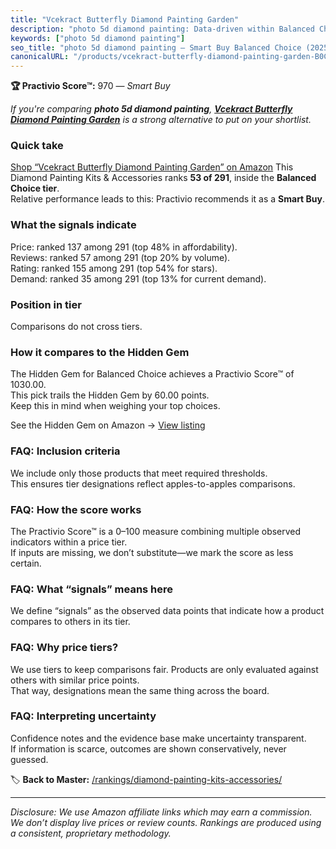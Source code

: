 ```yaml
---
title: "Vcekract Butterfly Diamond Painting Garden"
description: "photo 5d diamond painting: Data-driven within Balanced Choice ranking using the Practivio Score™. Positioned by quality, value, demand, findability, momentum."
keywords: ["photo 5d diamond painting"]
seo_title: "photo 5d diamond painting — Smart Buy Balanced Choice (2025)"
canonicalURL: "/products/vcekract-butterfly-diamond-painting-garden-B0C1YS274P/"
---
```


**🏆 Practivio Score™:** 970 — _Smart Buy_


*If you're comparing **photo 5d diamond painting**, **[Vcekract Butterfly Diamond Painting Garden](https://www.amazon.com/dp/B0C1YS274P?tag=practivio-20)** is a strong alternative to put on your shortlist.*
### Quick take
[Shop “Vcekract Butterfly Diamond Painting Garden” on Amazon](https://www.amazon.com/dp/B0C1YS274P?tag=practivio-20)
This Diamond Painting Kits & Accessories ranks **53 of 291**, inside the **Balanced Choice tier**.  
Relative performance leads to this: Practivio recommends it as a **Smart Buy**.

### What the signals indicate
Price: ranked 137 among 291 (top 48% in affordability).  
Reviews: ranked 57 among 291 (top 20% by volume).  
Rating: ranked 155 among 291 (top 54% for stars).  
Demand: ranked 35 among 291 (top 13% for current demand).

### Position in tier
Comparisons do not cross tiers.

### How it compares to the Hidden Gem
The Hidden Gem for Balanced Choice achieves a Practivio Score™ of 1030.00.  
This pick trails the Hidden Gem by 60.00 points.  
Keep this in mind when weighing your top choices.  

See the Hidden Gem on Amazon → [View listing](https://www.amazon.com/dp/B07RWD3S5Q?tag=practivio-20)

### FAQ: Inclusion criteria
We include only those products that meet required thresholds.  
This ensures tier designations reflect apples-to-apples comparisons.

### FAQ: How the score works
The Practivio Score™ is a 0–100 measure combining multiple observed indicators within a price tier.  
If inputs are missing, we don’t substitute—we mark the score as less certain.

### FAQ: What “signals” means here
We define “signals” as the observed data points that indicate how a product compares to others in its tier.

### FAQ: Why price tiers?
We use tiers to keep comparisons fair. Products are only evaluated against others with similar price points.  
That way, designations mean the same thing across the board.

### FAQ: Interpreting uncertainty
Confidence notes and the evidence base make uncertainty transparent.  
If information is scarce, outcomes are shown conservatively, never guessed.


🏷️ **Back to Master:** [/rankings/diamond-painting-kits-accessories/](/rankings/diamond-painting-kits-accessories/)

---
_Disclosure: We use Amazon affiliate links which may earn a commission. We don’t display live prices or review counts. Rankings are produced using a consistent, proprietary methodology._
